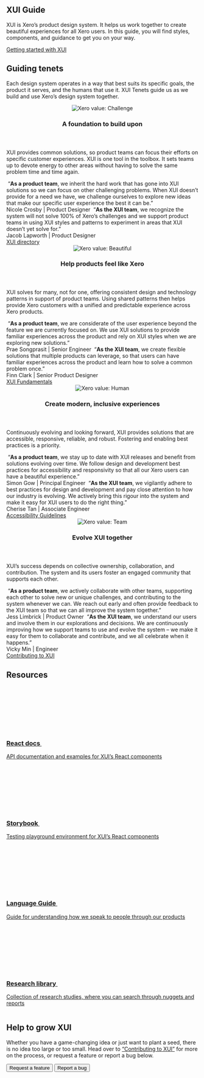 <section class="ds-section ds-section-intro">
  <div class="ds-section--content">
    <h1 class="ds-section--heading ds-title--level-1">XUI Guide</h1>
    <p class="ds-detail">XUI is Xero’s product design system. It helps us work together to create beautiful experiences for all Xero users. In this guide, you will find styles, components, and guidance to get you on your&nbsp;way.</p>
    <div class="ds-actions">
      <a class="xui-button xui-button-standard xui-button-medium xui-button-fullwidth-layout" href="./section-getting-started.html">Getting started with XUI</a>
    </div>
  </div>
  <div class="ds-section--illustration">
    <img
      class="xui-illustration"
      src="./kss-assets/bike.svg"
      alt=""
    />
  </div>
</section>
<section class="ds-section ds-section-tenets">
  <h2 class="ds-section--heading ds-title--level-2" id="guiding-tenets">Guiding tenets</h2>
  <p class="ds-detail">Each design system operates in a way that best suits its specific goals, the product it serves, and the humans that use it. XUI Tenets guide us as we build and use Xero’s design system together.</p>
  <div class="ds-flexgrid">
    <article class="ds-tenet">
      <header class="ds-tenet--header">
        <div class="ds-tenet--headericon ds-tenet--headericon-foundation xui-iconwrapper xui-iconwrapper-medium">
          <img alt="Xero value: Challenge" src="./kss-assets/Value-challenge.svg"/>
        </div>
        <h3 class="ds-tenet--heading">A foundation to build upon</h3>
      </header>
      <p class="ds-detail">XUI provides common solutions, so product teams can focus their efforts on specific customer experiences. XUI is one tool in the toolbox. It sets teams up to devote energy to other areas without having to solve the same problem time and time again.</p>
      <footer class="ds-tenet--footer">
        <div class="ds-tenet--footer--personae">
          <span class="ds-xuiuser" tabindex="0" aria-describedby="foundation1">
            <img alt="" class="xui-avatar xui-avatar-xsmall" src="./kss-assets/nicole.png">
            <abbr class="xui-avatar xui-avatar-xsmall xui-avatar-color-9 xui-avatar-hidden" role="presentation"></abbr>
            <span id="foundation1" class="hover-tooltip">
              “<strong>As a product team</strong>, we inherit the hard work that has gone into XUI solutions so we can focus on other challenging problems. When XUI doesn’t provide for a need we have, we challenge ourselves to explore new ideas that make our specific user experience the best it can be.”
              <br /><span class="attribution ds-nowrap">Nicole Crosby | Product Designer</span>
            </span>
          </span>
          <span class="ds-xuiteam" tabindex="0" aria-describedby="foundation2">
            <img alt="" class="xui-avatar xui-avatar-xsmall xui-avatar-business" src="./kss-assets/uxe-team/jacob.jpeg">
            <abbr class="xui-avatar xui-avatar-xsmall xui-avatar-color-9 xui-avatar-business xui-avatar-hidden" role="presentation"></abbr>
            <span id="foundation2" class="hover-tooltip">
              “<strong>As the XUI team</strong>, we recognize the system will not solve 100% of Xero’s challenges and we support product teams in using XUI styles and patterns to experiment in areas that XUI doesn’t yet solve for.”
              <br /><span class="attribution ds-nowrap">Jacob Lapworth | Product Designer</span>
            </span>
          </span>
        </div>
        <a class="ds-tenet--footer--link" href="./section-getting-started-directory.html">XUI directory</a>
      </footer>
    </article>
    <article class="ds-tenet">
      <header class="ds-tenet--header">
        <div class="ds-tenet--headericon ds-tenet--headericon-feel xui-iconwrapper xui-iconwrapper-medium">
          <img alt="Xero value: Beautiful" src="./kss-assets/Value-beautiful.svg"/>
        </div>
        <h3 class="ds-tenet--heading">Help products feel like Xero</h3>
      </header>
      <p class="ds-detail">XUI solves for many, not for one, offering consistent design and technology patterns in support of product teams. Using shared patterns then helps provide Xero customers with a unified and predictable experience across Xero products.</p>
      <footer class="ds-tenet--footer">
        <div class="ds-tenet--footer--personae">
          <span class="ds-xuiuser" tabindex="0" aria-describedby="feel1">
            <img alt="" class="xui-avatar xui-avatar-xsmall" src="./kss-assets/prae.jpeg">
            <abbr class="xui-avatar xui-avatar-color-9 xui-avatar-hidden" role="presentation"></abbr>
            <span id="feel1" class="hover-tooltip">
              “<strong>As a product team</strong>, we are considerate of the user experience beyond the feature we are currently focused on. We use XUI solutions to provide familiar experiences across the product and rely on XUI styles when we are exploring new solutions.”
              <br /><span class="attribution ds-nowrap">Prae Songprasit | Senior Engineer</span>
            </span>
          </span>
          <span class="ds-xuiteam" tabindex="0" aria-describedby="feel2">
            <img alt="" class="xui-avatar xui-avatar-xsmall xui-avatar-business" src="./kss-assets/uxe-team/finn.jpeg">
            <abbr class="xui-avatar xui-avatar-color-9 xui-avatar-business xui-avatar-hidden" role="presentation"></abbr>
            <span id="feel2" class="hover-tooltip">
              “<strong>As the XUI team</strong>, we create flexible solutions that multiple products can leverage, so that users can have familiar experiences across the product and learn how to solve a common problem once.”
              <br /><span class="attribution ds-nowrap">Finn Clark | Senior Product Designer</span>
            </span>
          </span>
        </div>
        <a class="ds-tenet--footer--link" href="./section-fundamentals.html">XUI Fundamentals</a>
      </footer>
    </article>
    <article class="ds-tenet">
      <header class="ds-tenet--header tenet--header-inclusive">
        <div class="ds-tenet--headericon ds-tenet--headericon-inclusive xui-iconwrapper xui-iconwrapper-medium">
          <img alt="Xero value: Human" src="./kss-assets/Value-human.svg"/>
        </div>
        <h3 class="ds-tenet--heading">Create modern, inclusive experiences</h3>
      </header>
      <p class="ds-detail">Continuously evolving and looking forward, XUI provides solutions that are accessible, responsive, reliable, and robust. Fostering and enabling best practices is a priority.</p>
      <footer class="ds-tenet--footer">
        <div class="ds-tenet--footer--personae">
          <span class="ds-xuiuser" tabindex="0" aria-describedby="inclusive1">
            <img alt="" class="xui-avatar xui-avatar-xsmall" src="./kss-assets/simon.png">
            <abbr class="xui-avatar xui-avatar-xsmall xui-avatar-color-9 xui-avatar-hidden" role="presentation"></abbr>
            <span id="inclusive1" class="hover-tooltip">
              “<strong>As a product team</strong>, we stay up to date with XUI releases and benefit from solutions evolving over time. We follow design and development best practices for accessibility and responsivity so that all our Xero users can have a beautiful experience.”
              <br /><span class="attribution ds-nowrap">Simon Gow | Principal Engineer</span>
            </span>
          </span>
          <span class="ds-xuiteam" tabindex="0" aria-describedby="inclusive2">
            <img alt="" class="xui-avatar xui-avatar-xsmall xui-avatar-business" src="./kss-assets/uxe-team/cherise.jpeg">
            <abbr class="xui-avatar xui-avatar-xsmall xui-avatar-color-9 xui-avatar-business xui-avatar-hidden" role="presentation"></abbr>
            <span id="inclusive2" class="hover-tooltip">
              “<strong>As the XUI team</strong>, we vigilantly adhere to best practices for design and development and pay close attention to how our industry is evolving. We actively bring this rigour into the system and make it easy for XUI users to do the right thing.”
              <br /><span class="attribution ds-nowrap">Cherise Tan | Associate Engineer</span>
          </span>
        </div>
        <a class="ds-tenet--footer--link" href="./section-getting-started-accessibility-overview.html">Accessibility Guidelines</a>
      </footer>
    </article>
    <article class="ds-tenet">
      <header class="ds-tenet--header tenet--header-evolve">
        <div class="ds-tenet--headericon ds-tenet--headericon-evolve xui-iconwrapper xui-iconwrapper-medium">
          <img alt="Xero value: Team" src="./kss-assets/Value-team.svg"/>
        </div>
        <h3 class="ds-tenet--heading">Evolve XUI together</h3>
      </header>
      <p class="ds-detail">XUI’s success depends on collective ownership, collaboration, and contribution. The system and its users foster an engaged community that supports each other.</p>
      <footer class="ds-tenet--footer">
        <div class="ds-tenet--footer--personae">
          <span class="ds-xuiuser" tabindex="0" aria-describedby="evolve1">
            <img alt="" class="xui-avatar xui-avatar-xsmall" src="./kss-assets/jess.jpeg">
            <abbr class="xui-avatar xui-avatar-xsmall xui-avatar-color-9 xui-avatar-hidden" role="presentation"></abbr>
            <span id="evolve1" class="hover-tooltip">
              “<strong>As a product team</strong>, we actively collaborate with other teams, supporting each other to solve new or unique challenges, and contributing to the system whenever we can. We reach out early and often provide feedback to the XUI team so that we can all improve the system together.”
              <br /><span class="attribution ds-nowrap">Jess Limbrick | Product Owner</span>
            </span>
          </span>
          <span class="ds-xuiteam" tabindex="0" aria-describedby="evolve2">
            <img alt="" class="xui-avatar xui-avatar-xsmall xui-avatar-business" src="./kss-assets/uxe-team/vicky.jpeg">
            <abbr class="xui-avatar xui-avatar-xsmall xui-avatar-color-9 xui-avatar-business xui-avatar-hidden" role="presentation"></abbr>
            <span id="evolve2" class="hover-tooltip">
              “<strong>As the XUI team</strong>, we understand our users and involve them in our explorations and decisions. We are continuously improving how we support teams to use and evolve the system – we make it easy for them to collaborate and contribute, and we all celebrate when it happens.”
              <br /><span class="attribution ds-nowrap">Vicky Min | Engineer</span>
            </span>
          </span>
        </div>
        <a class="ds-tenet--footer--link" href="./section-contributing-to-xui.html">Contributing to XUI</a>
      </footer>
    </article>
  </div>
</section>
<section class="ds-section ds-section-resources">
  <h2 class="ds-section--heading ds-title--level-2" id="resources">Resources</h2>
  <div class="ds-flexgrid">
    <div class="ds-flexgrid--subrow">
      <a class="ds-resource" href="./react/" target="_blank">
        <h3 class="ds-resource--heading">React <span class="ds-nowrap">docs <svg focusable="false" class="xui-icon" role="presentation"> <use xlink:href="#xui-icon-external" /></svg></span></h3>
        </header>
        <p class="ds-detail">API documentation and examples for XUI’s React components</p>
      </a>
      <a class="ds-resource" target="_blank" href="./storybook/">
        <h3 class="ds-resource--heading ds-nowrap">Storybook <svg focusable="false" class="xui-icon" role="presentation"> <use xlink:href="#xui-icon-external" /></svg></h3>
        <p class="ds-detail">Testing playground environment for XUI’s React components</p>
      </a>
    </div>
    <div class="ds-flexgrid--subrow">
      <a class="ds-resource" target="_blank" href="https://xui.xero.com/product-language-guide/">
        <h3 class="ds-resource--heading">Language <span class="ds-nowrap">Guide <svg focusable="false" class="xui-icon" role="presentation"> <use xlink:href="#xui-icon-external" /></svg></span></h3>
        <p class="ds-detail">Guide for understanding how we speak to people through our products</p>
      </a>
      <a class="ds-resource" target="_blank" href="https://research.xero.com/">
        <h3 class="ds-resource--heading">Research <span class="ds-nowrap">library <svg focusable="false" class="xui-icon" role="presentation"> <use xlink:href="#xui-icon-external" /></svg></span></h3>
        <p class="ds-detail">Collection of research studies, where you can search through nuggets and reports</p>
      </a>
    </div>
  </div>
</section>
<section class="ds-section ds-section-helpevolve">
  <div class="ds-section--illustration">
    <img
      class="xui-illustration"
      src="./kss-assets/pohutukawa.svg"
      alt=""
    />
  </div>
  <div class="ds-section--content">
    <h2 class="ds-section--heading ds-title--level-2">Help to grow XUI</h2>
    <p class="ds-detail">Whether you have a game-changing idea or just want to plant a seed, there is no idea too large or too small. Head over to <a href="./section-contributing-to-xui.html">“Contributing to XUI”</a> for more on the process, or request a feature or report a bug below.</p>
    <div class="ds-actions">
      <button id="request-feature" class="xui-button xui-button-standard xui-button-medium xui-button-fullwidth-layout" type="button">Request a feature</button>
      <button id="report-bug" class="xui-button xui-button-borderless-main xui-button-medium xui-button-fullwidth-layout"type="button">Report a bug</button>
    </div>
  </div>
</section>

<script src="https://code.jquery.com/jquery-2.2.4.min.js" integrity="sha256-BbhdlvQf/xTY9gja0Dq3HiwQF8LaCRTXxZKRutelT44=" crossorigin="anonymous"></script>
<script type="text/javascript" src="https://jira.teamxero.com/s/bf4421b3b9298a3605255de2c4c975f7-T/kt41cb/75008/07569649877d764b4ec4d10563f6f7a3/2.0.24/_/download/batch/com.atlassian.jira.collector.plugin.jira-issue-collector-plugin:issuecollector/com.atlassian.jira.collector.plugin.jira-issue-collector-plugin:issuecollector.js?&collectorId=df1e8803"></script>
<script type="text/javascript" src="https://jira.teamxero.com/s/bf4421b3b9298a3605255de2c4c975f7-T/kt41cb/75008/07569649877d764b4ec4d10563f6f7a3/2.0.24/_/download/batch/com.atlassian.jira.collector.plugin.jira-issue-collector-plugin:issuecollector/com.atlassian.jira.collector.plugin.jira-issue-collector-plugin:issuecollector.js?&collectorId=83cb3f5e"></script>

<script>
  const reportABug = {
    triggerFunction: function(showCollectorDialog) {
      document.querySelector("#report-bug").onclick = function(e) {
        e.preventDefault();
        showCollectorDialog();
      };
    },
    fieldValues: {
      description: "*Expected behaviour* [Attach screenshot if possible]\n-\n\n*Observed behaviour* [Attach screenshot]\n-\n\n*Steps to reproduce* [Code snippet if possible]\n-\n\n*Specifications*\n- XUI Version(s): \n- Browser(s) affected: \n- Operating system(s) affected: \n- Component(s) affected: "
    }
  };
  const requestAFeature = {
    triggerFunction: function(showCollectorDialog) {
      document.querySelector("#request-feature").onclick = function(e) {
        e.preventDefault();
        showCollectorDialog();
      };
    },
    fieldValues: {
      description : "*Rationale*\nHow does it improve the current implementation?\n-\n\nHow does it benefit the user?\n-\n\nHow does it assist others at Xero?\n-\n\n*Context*\nWhat product team or feature would use this?\n-\n\nAre you aware of any others with similar problems?\n-\n\n*Timeline requirements*\n[Hard or soft deadline]\n\n*Possible solution*\n[design/code]"
    }
  };
  window.ATL_JQ_PAGE_PROPS = {
    ['df1e8803']: reportABug,
    ['83cb3f5e']: requestAFeature,
  };
</script>
